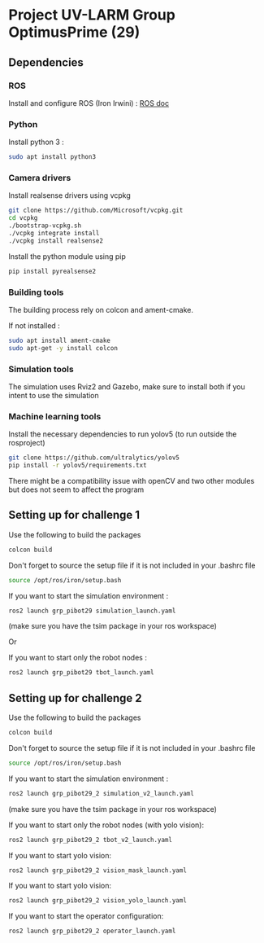 # Project UV-LARM Group OptimusPrime (29)

## Dependencies

### ROS

Install and configure ROS (Iron Irwini) : [ROS doc](https://docs.ros.org/en/iron/Tutorials/Beginner-CLI-Tools/Configuring-ROS2-Environment.html)

### Python

Install python 3 : 
```bash
sudo apt install python3
```

### Camera drivers

Install realsense drivers using vcpkg
```bash
git clone https://github.com/Microsoft/vcpkg.git
cd vcpkg
./bootstrap-vcpkg.sh
./vcpkg integrate install
./vcpkg install realsense2
```

Install the python module using pip
```bash
pip install pyrealsense2
```

### Building tools

The building process rely on colcon and ament-cmake.

If not installed :
```bash
sudo apt install ament-cmake
sudo apt-get -y install colcon
```

### Simulation tools

The simulation uses Rviz2 and Gazebo, make sure to install both if you intent to use the simulation

### Machine learning tools

Install the necessary dependencies to run yolov5 (to run outside the rosproject)
```bash
git clone https://github.com/ultralytics/yolov5
pip install -r yolov5/requirements.txt
```
There might be a compatibility issue with openCV and two other modules but does not seem to affect the program

## Setting up for challenge 1

Use the following to build the packages
```bash
colcon build
```

Don't forget to source the setup file if it is not included in your .bashrc file
```bash
source /opt/ros/iron/setup.bash
```

If you want to start the simulation environment :
```bash
ros2 launch grp_pibot29 simulation_launch.yaml
```
(make sure you have the tsim package in your ros workspace)

Or

If you want to start only the robot nodes :
```bash
ros2 launch grp_pibot29 tbot_launch.yaml
```

## Setting up for challenge 2

Use the following to build the packages
```bash
colcon build
```

Don't forget to source the setup file if it is not included in your .bashrc file
```bash
source /opt/ros/iron/setup.bash
```

If you want to start the simulation environment :
```bash
ros2 launch grp_pibot29_2 simulation_v2_launch.yaml
```
(make sure you have the tsim package in your ros workspace)

If you want to start only the robot nodes (with yolo vision):
```bash
ros2 launch grp_pibot29_2 tbot_v2_launch.yaml
```

If you want to start yolo vision:
```bash
ros2 launch grp_pibot29_2 vision_mask_launch.yaml
```

If you want to start yolo vision:
```bash
ros2 launch grp_pibot29_2 vision_yolo_launch.yaml
```

If you want to start the operator configuration:
```bash
ros2 launch grp_pibot29_2 operator_launch.yaml
```